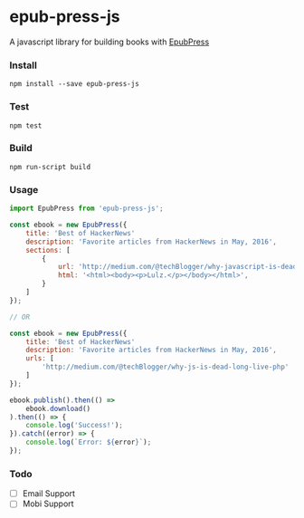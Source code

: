# epub-press-js

A javascript library for building books with [EpubPress](https://epub.press)

### Install

```
npm install --save epub-press-js
```

### Test

```
npm test
```

### Build

```
npm run-script build
```

### Usage

```js
import EpubPress from 'epub-press-js';

const ebook = new EpubPress({
    title: 'Best of HackerNews'
    description: 'Favorite articles from HackerNews in May, 2016',
    sections: [
        {
            url: 'http://medium.com/@techBlogger/why-javascript-is-dead-long-live-php',
            html: '<html><body><p>Lulz.</p></body></html>',
        }
    ]
});

// OR

const ebook = new EpubPress({
    title: 'Best of HackerNews'
    description: 'Favorite articles from HackerNews in May, 2016',
    urls: [
        'http://medium.com/@techBlogger/why-js-is-dead-long-live-php'
    ]
});

ebook.publish().then(() =>
    ebook.download()
).then(() => {
    console.log('Success!');
}).catch((error) => {
    console.log(`Error: ${error}`);
});
```

### Todo
- [ ] Email Support
- [ ] Mobi Support
